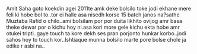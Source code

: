Amit Saha goto koekdin agei 2011te amk deke bolsilo toke jodi ekhane mere feli ki hobe bol to..tor ei halle asa nisedh korse 15 batch janos na?sathe Muztaba Rafid o chilo..ami bolsilam por por duita likhito ovijog amr basa theke dewar por o kichu hoy ni.asa kori more gele kichu ekta hobe amr otukei tripti..gaye touch ta kore dekh ses pran porjonto hunkar korbo..jodi sahos hoy to touch kor..Ishtiaque munna bolsilo marte pore bolse chole ja edike r asbi na..